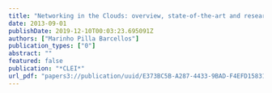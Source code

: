 ```yaml
---
title: "Networking in the Clouds: overview, state-of-the-art and research directions"
date: 2013-09-01
publishDate: 2019-12-10T00:03:23.695091Z
authors: ["Marinho Pilla Barcellos"]
publication_types: ["0"]
abstract: ""
featured: false
publication: "*CLEI*"
url_pdf: "papers3://publication/uuid/E373BC5B-A287-4433-9BAD-F4EFD1583177"
---
```


